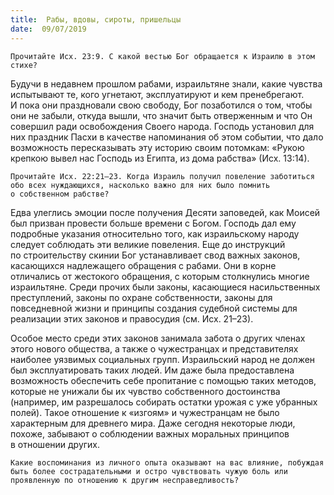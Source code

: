 ```yaml
---
title:  Рабы, вдовы, сироты, пришельцы
date:  09/07/2019
---
```


`Прочитайте Исх. 23:9. С какой вестью Бог обращается к Израилю в этом стихе?`

Будучи в недавнем прошлом рабами, израильтяне знали, какие чувства испытывают те, кого угнетают, эксплуатируют и кем пренебрегают. И пока они праздновали свою свободу, Бог позаботился о том, чтобы они не забыли, откуда вышли, что значит быть отверженным и что Он совершил ради освобождения Своего народа. Господь установил для них праздник Пасхи в качестве напоминания об этом событии, что дало возможность пересказывать эту историю своим потомкам: «Рукою крепкою вывел нас Господь из Египта, из дома рабства» (Исх. 13:14).

`Прочитайте Исх. 22:21–23. Когда Израиль получил повеление заботиться обо всех нуждающихся, насколько важно для них было помнить о собственном рабстве?`

Едва улеглись эмоции после получения Десяти заповедей, как Моисей был призван провести больше времени с Богом. Господь дал ему подробные указания относительно того, как израильскому народу следует соблюдать эти великие повеления. Еще до инструкций по строительству скинии Бог устанавливает свод важных законов, касающихся надлежащего обращения с рабами. Они в корне отличались от жестокого обращения, с которым столкнулись многие израильтяне. Среди прочих были законы, касающиеся насильственных преступлений, законы по охране собственности, законы для повседневной жизни и принципы создания судебной системы для реализации этих законов и правосудия (см. Исх. 21–23).

Особое место среди этих законов занимала забота о других членах этого нового общества, а также о чужестранцах и представителях наиболее уязвимых социальных групп. Израильский народ не должен был эксплуатировать таких людей. Им даже была предоставлена возможность обеспечить себе пропитание с помощью таких методов, которые не унижали бы их чувство собственного достоинства (например, им разрешалось собирать остатки урожая с уже убранных полей). Такое отношение к «изгоям» и чужестранцам не было характерным для древнего мира. Даже сегодня некоторые люди, похоже, забывают о соблюдении важных моральных принципов в отношении других.

`Какие воспоминания из личного опыта оказывают на вас влияние, побуждая быть более сострадательными и остро чувствовать чужую боль или проявленную по отношению к другим несправедливость?`